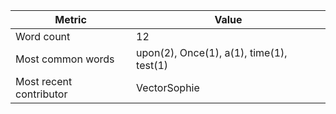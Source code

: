 | Metric | Value |
| --- | --- |
| Word count | 12 |
| Most common words | upon(2), Once(1), a(1), time(1), test(1) |
| Most recent contributor | VectorSophie |
